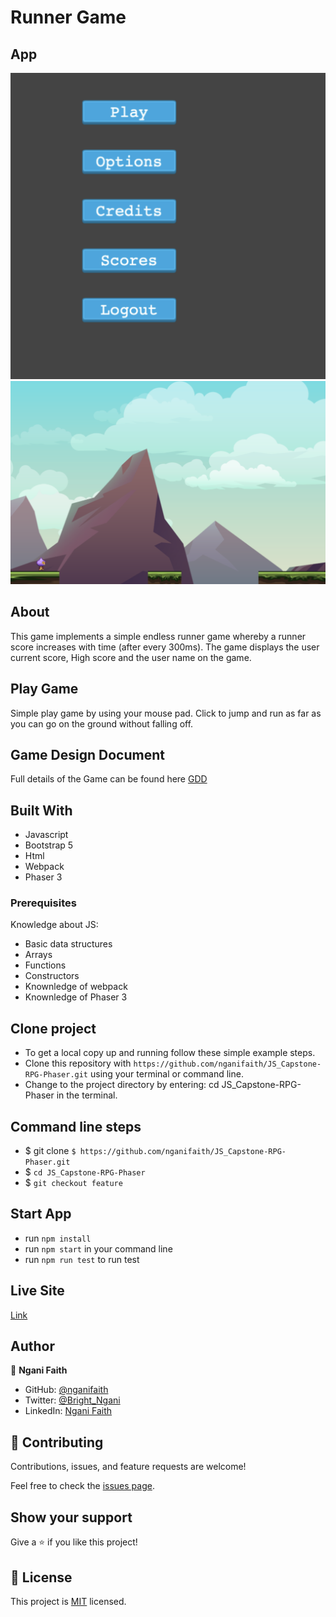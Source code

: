 # Runner Game

[](https://img.shields.io/badge/Microverse-blueviolet)

## App

![home](./assets/home.png)
![PlayGround](./assets/play.png)

## About

This game implements a simple endless runner game whereby a runner score increases with time (after every 300ms). The game displays the user current score, High score and the user name on the game.

## Play Game

Simple play game by using your mouse pad. Click to jump and run as far as you can go on the ground without falling off.

## Game Design Document

Full details of the Game can be found here [GDD](./GDD.md)

## Built With

- Javascript
- Bootstrap 5
- Html
- Webpack
- Phaser 3

### Prerequisites

Knowledge about JS:

- Basic data structures
- Arrays
- Functions
- Constructors
- Knownledge of webpack
- Knownledge of Phaser 3

## Clone project

- To get a local copy up and running follow these simple example steps.
- Clone this repository with `https://github.com/nganifaith/JS_Capstone-RPG-Phaser.git` using your terminal or command line.
- Change to the project directory by entering: cd JS_Capstone-RPG-Phaser in the terminal.

## Command line steps

- $ git clone `$ https://github.com/nganifaith/JS_Capstone-RPG-Phaser.git`
- $ `cd JS_Capstone-RPG-Phaser `
- $ `git checkout feature`

## Start App

- run `npm install`
- run `npm start` in your command line
- run `npm run test` to run test

## Live Site

[Link](https://unruffled-euler-e01838.netlify.app/)

## Author

👤 **Ngani Faith**

- GitHub: [@nganifaith](https://github.com/nganifaith)
- Twitter: [@Bright_Ngani](https://twitter.com/bright_ngani)
- LinkedIn: [Ngani Faith](https://www.linkedin.com/in/ngani-faith/)

## 🤝 Contributing

Contributions, issues, and feature requests are welcome!

Feel free to check the [issues page](https://github.com/nganifaith/JS_Capstone-RPG-Phaser/issues).

## Show your support

Give a ⭐️ if you like this project!

## 📝 License

This project is [MIT](./LICENSE) licensed.
